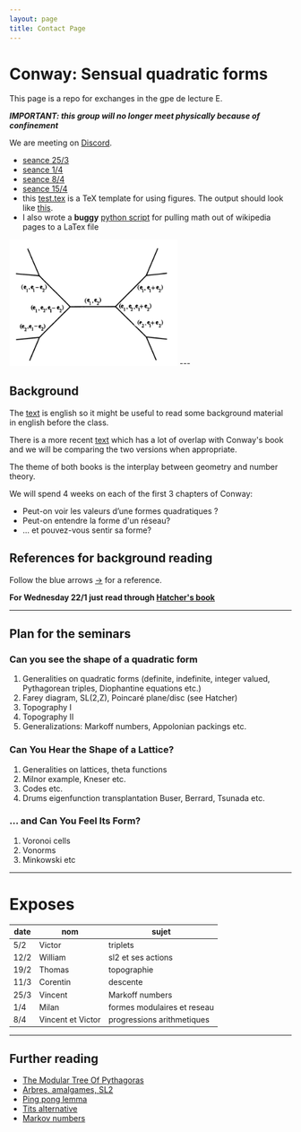 ```yaml
---
layout: page
title: Contact Page
---
```

# Conway: Sensual quadratic forms

This page is a repo for exchanges 
in the gpe de lecture E. 

***IMPORTANT: this group 
will no longer meet physically 
because of confinement***


We are meeting on [Discord](https://discordapp.com/).

- [seance 25/3](Support_Grp_de_Lecture_1.pdf)
- [seance 1/4](Support_Grp_de_Lecture_2.pdf)
- [seance 8/4](Support_Grp_de_Lecture_3.pdf)
- [seance 15/4](Support_Grp_de_Lecture_4.pdf)
- this [test.tex](test.tex) is a TeX template for using figures. The output should look like [this](test.pdf).
- I also wrote a **buggy** [python script](wiki_math.py) for pulling math out of wikipedia pages to a LaTex file 

<img src='tree2.png' width="300">
---

## Background

The [text](https://www.maths.ed.ac.uk/~v1ranick/papers/conwaysens.pdf) 
is english so it might be useful to read some background material in english
before the class.

There is a more recent
[text](https://pi.math.cornell.edu/~hatcher/TN/TNpage.html)
which has a lot of overlap with Conway's book
and we will be comparing the two versions when appropriate.

The theme of both books is the interplay between geometry 
and number theory.

We will spend 4 weeks on each of the first 3 chapters of Conway:

- Peut-on voir les valeurs d’une  formes quadratiques ?
- Peut-on entendre la forme d'un réseau?
- ... et pouvez-vous sentir sa forme?

## References for background reading

Follow the blue arrows
[->](https://en.wikipedia.org/wiki/Conway%27s_Game_of_Life)
for a reference.

**For  Wednesday 22/1 just read through 
[Hatcher's book](https://pi.math.cornell.edu/~hatcher/TN/TNpage.html)**

---

## Plan for the seminars

### Can you see the shape of a quadratic form

1. Generalities on quadratic forms (definite, indefinite, integer valued,
   Pythagorean triples, Diophantine equations etc.)
2. Farey diagram, SL(2,Z), Poincaré plane/disc (see Hatcher)
3. Topography I
4. Topography II
5. Generalizations: Markoff numbers, Appolonian packings etc.

### Can You Hear the Shape of a Lattice?

1. Generalities on lattices, theta functions
2. Milnor example, Kneser etc.
3. Codes etc.
4. Drums eigenfunction transplantation  Buser, Berrard, Tsunada etc.



### ... and Can You Feel Its Form?

1. Voronoi cells
2. Vonorms
3. Minkowski etc

---

# Exposes

date | nom | sujet
--- | --- | ---
5/2 | Victor | triplets
12/2| William | sl2 et ses actions
19/2 | Thomas | topographie
11/3    | Corentin | descente
25/3  | Vincent | Markoff numbers
1/4   |  Milan | formes modulaires et reseau
8/4 |Vincent et Victor | progressions arithmetiques


---
     
## Further reading

- [The Modular Tree Of Pythagoras](http://www.math.sjsu.edu/~alperin/pt.pdf)
- [Arbres, amalgames, SL2](http://www.numdam.org/issue/AST_1983__46__1_0.pdf)
- [Ping pong lemma](https://en.wikipedia.org/wiki/Ping-pong_lemma)
- [Tits alternative](https://en.wikipedia.org/wiki/Tits_alternative)
- [Markov numbers](https://en.wikipedia.org/wiki/Markov_number)




